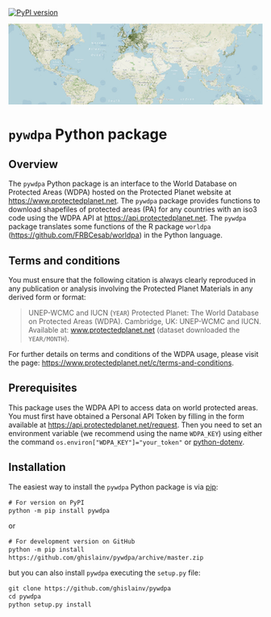 [![PyPI version](https://badge.fury.io/py/python-dotenv.svg)](http://badge.fury.io/py/python-dotenv)

![protected-planet](protected-planet.jpg)

# `pywdpa` Python package

## Overview

The `pywdpa` Python package is an interface to the World Database on Protected Areas (WDPA) hosted on the Protected Planet website at <https://www.protectedplanet.net>. The `pywdpa` package provides functions to download shapefiles of protected areas (PA) for any countries with an iso3 code using the WDPA API at <https://api.protectedplanet.net>. The `pywdpa` package translates some functions of the R package `worldpa` (<https://github.com/FRBCesab/worldpa>) in the Python language.

## Terms and conditions

You must ensure that the following citation is always clearly reproduced in any publication or analysis involving the Protected Planet Materials in any derived form or format:

> UNEP-WCMC and IUCN (`YEAR`) Protected Planet: The World Database on Protected Areas (WDPA). Cambridge, UK: UNEP-WCMC and IUCN. Available at: www.protectedplanet.net (dataset downloaded the `YEAR/MONTH`).

For further details on terms and conditions of the WDPA usage, please visit the page: <https://www.protectedplanet.net/c/terms-and-conditions>.

## Prerequisites

This package uses the WDPA API to access data on world protected areas. You must first have obtained a Personal API Token by filling in the form available at <https://api.protectedplanet.net/request>. Then you need to set an environment variable (we recommend using the name `WDPA_KEY`) using either the command `os.environ["WDPA_KEY"]="your_token"` or [python-dotenv](https://github.com/theskumar/python-dotenv).

## Installation

The easiest way to install the `pywdpa` Python package is via [pip](https://pip.pypa.io/en/stable/):

```shell
# For version on PyPI
python -m pip install pywdpa
```

or 

```shell
# For development version on GitHub
python -m pip install https://github.com/ghislainv/pywdpa/archive/master.zip
```

but you can also install `pywdpa` executing the `setup.py` file:

```shell
git clone https://github.com/ghislainv/pywdpa
cd pywdpa
python setup.py install
```

